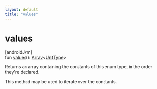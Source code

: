 ```yaml
---
layout: default
title: "values"
---
```


# values

[androidJvm]\
fun [values](values.md)(): [Array](https://kotlinlang.org/api/core/kotlin-stdlib/kotlin/-array/index.html)&lt;[UnitType](index.md)&gt;

Returns an array containing the constants of this enum type, in the order they're declared.

This method may be used to iterate over the constants.